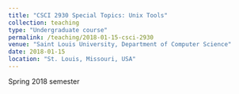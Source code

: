 ```yaml
---
title: "CSCI 2930 Special Topics: Unix Tools"
collection: teaching
type: "Undergraduate course"
permalink: /teaching/2018-01-15-csci-2930
venue: "Saint Louis University, Department of Computer Science"
date: 2018-01-15
location: "St. Louis, Missouri, USA"
---
```


Spring 2018 semester
